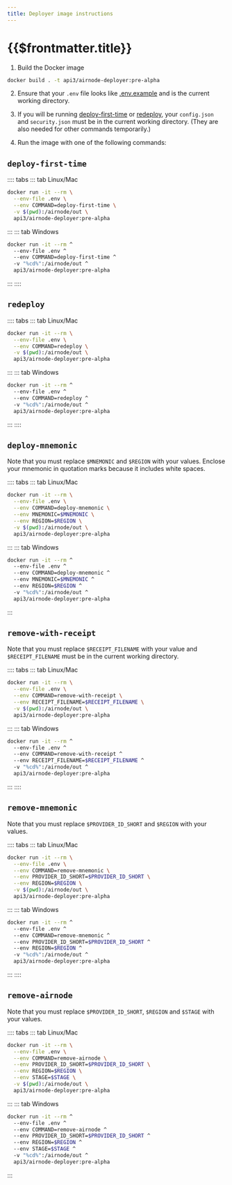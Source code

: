 ```yaml
---
title: Deployer image instructions
---
```


# {{$frontmatter.title}}

<TocHeader />
<TOC class="table-of-contents" :include-level="[2,3]" />

1. Build the Docker image
```sh
docker build . -t api3/airnode-deployer:pre-alpha
```

2. Ensure that your `.env` file looks like [.env.example](https://github.com/api3dao/airnode/blob/pre-alpha/packages/deployer/.env.example) and is the current working directory.

3. If you will be running [deploy-first-time](deployer-image.md#deploy-first-time) or [redeploy](deployer-image.md#redeploy), your `config.json` and `security.json` must be in the current working directory.
(They are also needed for other commands temporarily.)

4. Run the image with one of the following commands:

## `deploy-first-time`

:::: tabs
::: tab Linux/Mac
  ```sh
  docker run -it --rm \
    --env-file .env \
    --env COMMAND=deploy-first-time \
    -v $(pwd):/airnode/out \
    api3/airnode-deployer:pre-alpha
  ```
:::
::: tab Windows
  ```sh
  docker run -it --rm ^
    --env-file .env ^
    --env COMMAND=deploy-first-time ^
    -v "%cd%":/airnode/out ^
    api3/airnode-deployer:pre-alpha
  ```
:::
::::

## `redeploy`

:::: tabs
::: tab Linux/Mac
  ```sh
  docker run -it --rm \
    --env-file .env \
    --env COMMAND=redeploy \
    -v $(pwd):/airnode/out \
    api3/airnode-deployer:pre-alpha
  ```
:::
::: tab Windows
  ```sh
  docker run -it --rm ^
    --env-file .env ^
    --env COMMAND=redeploy ^
    -v "%cd%":/airnode/out ^
    api3/airnode-deployer:pre-alpha
```
:::
::::

## `deploy-mnemonic`

Note that you must replace `$MNEMONIC` and `$REGION` with your values. Enclose your mnemonic in quotation marks because it includes white spaces.

:::: tabs
::: tab Linux/Mac
  ```sh
  docker run -it --rm \
    --env-file .env \
    --env COMMAND=deploy-mnemonic \
    --env MNEMONIC=$MNEMONIC \
    --env REGION=$REGION \
    -v $(pwd):/airnode/out \
    api3/airnode-deployer:pre-alpha
  ```
:::
::: tab Windows
  ```sh
  docker run -it --rm ^
    --env-file .env ^
    --env COMMAND=deploy-mnemonic ^
    --env MNEMONIC=$MNEMONIC ^
    --env REGION=$REGION ^
    -v "%cd%":/airnode/out ^
    api3/airnode-deployer:pre-alpha
  ```
:::

## `remove-with-receipt`

Note that you must replace `$RECEIPT_FILENAME` with your value and `$RECEIPT_FILENAME` must be in the current working directory.

:::: tabs
::: tab Linux/Mac
  ```sh
  docker run -it --rm \
    --env-file .env \
    --env COMMAND=remove-with-receipt \
    --env RECEIPT_FILENAME=$RECEIPT_FILENAME \
    -v $(pwd):/airnode/out \
    api3/airnode-deployer:pre-alpha
  ```
:::
::: tab Windows
  ```sh
  docker run -it --rm ^
    --env-file .env ^
    --env COMMAND=remove-with-receipt ^
    --env RECEIPT_FILENAME=$RECEIPT_FILENAME ^
    -v "%cd%":/airnode/out ^
    api3/airnode-deployer:pre-alpha
  ```
:::
::::

## `remove-mnemonic`

Note that you must replace `$PROVIDER_ID_SHORT` and `$REGION` with your values.

:::: tabs
::: tab Linux/Mac
  ```sh
  docker run -it --rm \
    --env-file .env \
    --env COMMAND=remove-mnemonic \
    --env PROVIDER_ID_SHORT=$PROVIDER_ID_SHORT \
    --env REGION=$REGION \
    -v $(pwd):/airnode/out \
    api3/airnode-deployer:pre-alpha
  ```
:::
::: tab Windows
  ```sh
  docker run -it --rm ^
    --env-file .env ^
    --env COMMAND=remove-mnemonic ^
    --env PROVIDER_ID_SHORT=$PROVIDER_ID_SHORT ^
    --env REGION=$REGION ^
    -v "%cd%":/airnode/out ^
    api3/airnode-deployer:pre-alpha
  ```
:::
::::

## `remove-airnode`

Note that you must replace `$PROVIDER_ID_SHORT`, `$REGION` and `$STAGE` with your values.

:::: tabs
::: tab Linux/Mac
  ```sh
  docker run -it --rm \
    --env-file .env \
    --env COMMAND=remove-airnode \
    --env PROVIDER_ID_SHORT=$PROVIDER_ID_SHORT \
    --env REGION=$REGION \
    --env STAGE=$STAGE \
    -v $(pwd):/airnode/out \
    api3/airnode-deployer:pre-alpha
  ```
:::
::: tab Windows
  ```sh
  docker run -it --rm ^
    --env-file .env ^
    --env COMMAND=remove-airnode ^
    --env PROVIDER_ID_SHORT=$PROVIDER_ID_SHORT ^
    --env REGION=$REGION ^
    --env STAGE=$STAGE ^
    -v "%cd%":/airnode/out ^
    api3/airnode-deployer:pre-alpha
  ```
:::
